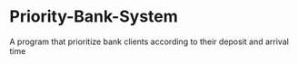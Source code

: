 # Priority-Bank-System
A program that prioritize bank clients according to their deposit and arrival time
